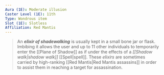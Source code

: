 ```yaml
---
Aura (1E): Moderate illusion
Caster Level (1E): 11th
Type: Wondrous item
Slot (1E): Slotless
Affiliation: Red Mantis
---
```


> An ***elixir of shadewalking*** is usually kept in a small bone jar or flask. Imbibing it allows the user and up to 11 other individuals to temporarily enter the [[Plane of Shadow]] as if under the effects of a *[[Shadow walk|shadow walk]]* [[Spell|spell]]. These *elixirs* are sometimes carried by high-ranking [[Red Mantis|Red Mantis assassins]] in order to assist them in reaching a target for assassination.







